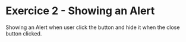# Exercice 2 - Showing an Alert
Showing an Alert when user click the button and hide it when the close button clicked.

